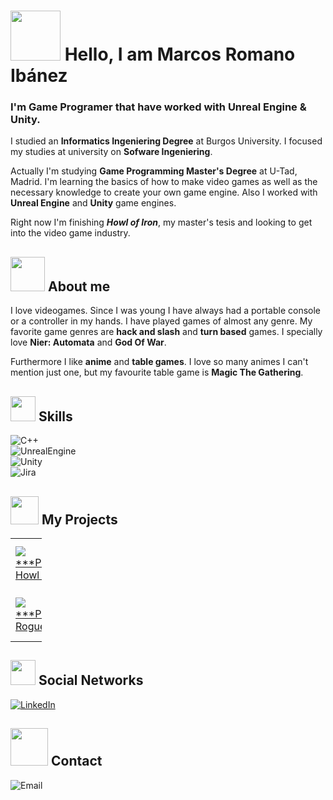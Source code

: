 # <img src = "https://media.giphy.com/media/69bK4OX5RcklWMM69Z/giphy.gif" width = "80"> Hello, I am Marcos Romano Ibánez
### I'm Game Programer that have worked with Unreal Engine & Unity.

I studied an **Informatics Ingeniering Degree** at Burgos University. I focused my studies at university on **Sofware Ingeniering**.

Actually I'm studying **Game Programming Master's Degree** at U-Tad, Madrid. I'm learning the basics of how to make video games as well as the necessary knowledge to create your own game engine. Also I worked with **Unreal Engine** and **Unity** game engines.

Right now I'm finishing ***Howl of Iron***, my master's tesis and looking to get into the video game industry.

## <img src = "https://media.giphy.com/media/wfKXywKxfKjzQ5NmXK/giphy.gif" width = "55"> About me

I love videogames. Since I was young I have always had a portable console or a controller in my hands. I have played games of almost any genre. My favorite game genres are **hack and slash** and **turn based** games. I specially love **Nier: Automata** and **God Of War**.

Furthermore I like **anime** and **table games**. I love so many animes I can't mention just one, but my favourite table game is **Magic The Gathering**.

## <img src = "https://media.giphy.com/media/WnCVJZqLBkM42IUJZs/giphy.gif" width = "40"> Skills

![C++](https://img.shields.io/badge/C++-FF0040?style=for-the-badge&logo=c&logoColor=black&labelColor=D8D8D8)</br>
![UnrealEngine](https://img.shields.io/badge/Unreal_Engine-FF0040?style=for-the-badge&logo=unrealengine&logoColor=black&labelColor=D8D8D8)</br>
![Unity](https://img.shields.io/badge/Unity-FF0040?style=for-the-badge&logo=unity&logoColor=black&labelColor=D8D8D8)</br>
![Jira](https://img.shields.io/badge/Jira-FF0040?style=for-the-badge&logo=Atlassian&logoColor=black&labelColor=D8D8D8)</br>

## <img src = "https://media.giphy.com/media/WFZvB7VIXBgiz3oDXE/giphy.gif" width = "45"> My Projects

<table style="width:10%">
  <tr>
    <td>
	<a href="https://github.com/marckiarck/Howl-of-Iron">
  		<img src="https://user-images.githubusercontent.com/98056691/198890769-36bb5561-cfa9-4b86-9977-61b25088a4ea.png"> ***PLACEHOLDER***
	</a>
	<a href="https://github.com/marckiarck/Howl-of-Iron">Howl Of Iron</a>
	</td>	   
	<td>
	<a href="https://github.com/marckiarck/mri1001-tfg">
  		<img src="https://user-images.githubusercontent.com/98056691/198890184-07684205-270a-4449-8e0b-21dc79a5a87a.jpg"> ***PLACEHOLDER***
	</a>
	<a href="https://github.com/marckiarck/mri1001-tfg">2D Platform Game (TFG)</a>
	</td>	  
  </tr>
  <tr>
	 <td>
	<a href="https://github.com/marckiarck/RogeLike">
  		<img src="https://user-images.githubusercontent.com/98056691/198891037-958dc590-724f-4b59-9bf2-01a7cc61f170.png"> ***PLACEHOLDER***
	</a>
	<a href="https://github.com/marckiarck/RogeLike">Rogue Paloma</a>
	</td>	 
  <td>
	<a href="https://github.com/marckiarck/practica-dms-2020-2021">
  		<img src="https://user-images.githubusercontent.com/98056691/198891037-958dc590-724f-4b59-9bf2-01a7cc61f170.png"> ***PLACEHOLDER***
	</a>
	<a href="https://github.com/marckiarck/practica-dms-2020-2021">University Pratice (Sofware Ingeniering)</a>
	</td>	
  </tr>
</table>

## <img src = "https://media.giphy.com/media/3BMX9JtQImFgdbZbIV/giphy.gif" width = "40"> Social Networks
[![LinkedIn](https://img.shields.io/badge/LinkedIn-Marcos_Romano_Ibañez-FF0040?style=for-the-badge&logo=linkedin&logoColor=black&labelColor=D8D8D8)](https://www.linkedin.com/in/marcos-romano-ib%C3%A1%C3%B1ez-538650161/)</br>


## <img src = "https://media.giphy.com/media/htjx404WQPeEgwZ9Wl/giphy.gif" width = "60"> Contact
![Email](https://img.shields.io/badge/Email-marcos.romano@expersor.es-FF0040?style=for-the-badge&logo=Gmail&logoColor=black&labelColor=D8D8D8)
</br>
